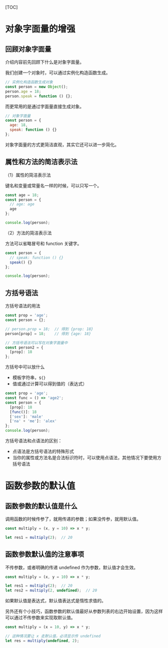 [TOC]

# 对象字面量的增强

## 回顾对象字面量

介绍内容前先回顾下什么是对象字面量。

我们创建一个对象时，可以通过实例化构造函数生成。

```javascript
// 实例化构造函数生成对象
const person = new Object();
person.age = 18;
person.speak = function () {};
```

而更常用的是通过字面量直接生成对象。

```javascript
// 对象字面量
const person = {
  age: 18,
  speak: function () {}
};
```

对象字面量的方式更简洁直观，其实它还可以进一步简化。

## 属性和方法的简洁表示法

（1）属性的简洁表示法

键名和变量或常量名一样的时候，可以只写一个。

```javascript
const age = 18;
const person = {
  // age: age
  age
};

console.log(person);
```

（2）方法的简洁表示法

方法可以省略冒号和 function 关键字。

```javascript
const person = {
  // speak: function () {}
  speak() {}
};

console.log(person);
```

## 方括号语法

方括号语法的用法

```javascript
const prop = 'age';
const person = {};

// person.prop = 18;  // 得到 {prop: 18}
person[prop] = 18;    // 得到 {age: 18}

// 方括号语法可以写在对象字面量中
const person2 = {
  [prop]: 18
};
```

方括号中可以放什么

- 模板字符串，`${}`
- 值或通过计算可以得到值的（表达式）

```javascript
const prop = 'age';
const func = () => 'age2';
const person = {
  [prop]: 18
  [func()]: 18
  ['sex']: 'male'
  ['na' + 'me']: 'alex'
};
console.log(person);
```

方括号语法和点语法的区别：

- 点语法是方括号语法的特殊形式
- 当你的属性或方法名是合法标识符时，可以使用点语法，其他情况下要使用方括号语法

# 函数参数的默认值

## 函数参数的默认值是什么

调用函数的时候传参了，就用传递的参数；如果没传参，就用默认值。

```javascript
const multiply = (x, y = 10) => x * y;

let res1 = multiply(2);  // 20 
```

## 函数参数默认值的注意事项

不传参数，或者明确的传递 undefined 作为参数，默认值才会生效。

```javascript
const multiply = (x, y = 10) => x * y;

let res1 = multiply(2);  // 20 
let res2 = multiply(2, undefined);  // 20 
```

如果默认值是表达式，默认值表达式是惰性求值的。

另外还有个小技巧，函数参数的默认值最好从参数列表的右边开始设置，因为这样可以通过不传参数来实现取默认值。

```javascript
const multiply = (x = 10, y) => x * y;

// 这种情况要让 x 走默认值，必须显示传 undefined
let res = multiply(undefined, 2);
```